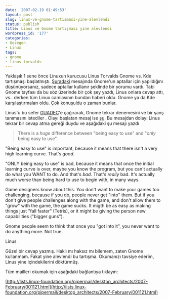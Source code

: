 ```yaml
---
date: '2007-02-19 01:49:53'
layout: post
slug: linus-ve-gnome-tartismasi-yine-alevlendi
status: publish
title: Linus ve Gnome tartışması yine alevlendi
wordpress_id: '177'
categories:
- Gezegen
- Linux
tags:
- gnome
- linus torvalds
---
```


Yaklaşık 1 sene önce Linuxun kurucusu Linus Torvalds Gnome vs. Kde tartışmaşı başlatmıştı. [Şuradaki](http://mail.gnome.org/archives/usability/2005-December/msg00021.html) mesajında Gnome'un aptallar için yapıldığını düşünüyorsanız, sadece aptallar kullanır şeklinde bir yorumu vardı. Tabi Gnome tayfası da bu söz üzerinde bir çok şey yazdı, Linus onlara cevap attı, vs.. derken tüm Linux camiasının bundan haberi oldu. Gnome ya da Kde karşılaştırmaları oldu. Çok konuşuldu o zaman bunlar.

Linus'u bu sefer [GUADEC](http://guadec.org/)'e  çağırarak, Gnome tekrar denemesini ve bir şanş tanımasını istediler . Olayı başlatan mesaj ise [şu](http://lists.linux-foundation.org/pipermail/desktop_architects/2007-February/001119.html). Bu mesajdan dolayı Linus tekrar bir cevap atma gereği duydu ve aşağıdaki şu mesajı yazdı





> There is a _huge_ difference between "being easy to use" and "_only_ being 
easy to use".

"Being easy to use" is important, because it means that there isn't a very 
high learning curve. That's _good_.

"ONLY being easy to use" is bad, because it means that once the initial 
learning curve is over, maybe you know the program, but you can't actually 
do what you WANT to do. And that's *bad*. That's *really* bad. It's 
actually much worse than being hard to use to begin with, in many ways.

Game designers know about this. You don't want to make your games too 
challenging, because if you do, people never get "into" them. But if you 
don't give people challenges along with the game, and don't allow them to 
"grow" with the game, the game sucks. It migth be as easy as making things 
just "fall faster" (Tetris), or it might be giving the person new 
capabilities ("bigger guns").

Gnome people seem to think that once you "got into it", you never want to 
do anything more. Not true.

Linus




Güzel bir cevap yazmış. Haklı mı haksız mı bilemem, zaten Gnome kullanmam. Fakat yine alevlendi bu tartışma. Okumanızı tavsiye ederim, Linus yine içindekilerini döktürmüş. 

Tüm mailleri okumak için aşağıdaki bağlantıya tıklayın:

[http://lists.linux-foundation.org/pipermail/desktop_architects/2007-February/001121.html](http://lists.linux-foundation.org/pipermail/desktop_architects/2007-February/001121.html)





